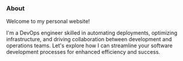 ### About

Welcome to my personal website! 

I'm a DevOps engineer skilled in automating deployments, optimizing infrastructure, and driving collaboration between development and operations teams. Let's explore how I can streamline your software development processes for enhanced efficiency and success. 
